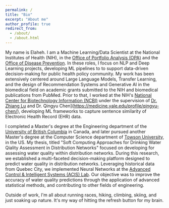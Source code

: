 ```yaml
---
permalink: /
title: "Bio"
excerpt: "About me"
author_profile: true
redirect_from: 
  - /about/
  - /about.html
---
```


My name is Elaheh. I am a Machine Learning/Data Scientist at the National Institutes of Health (NIH), in the [Office of Portfolio Analysis (OPA)](https://dpcpsi.nih.gov/opa) and the [Office of Disease Prevention](https://prevention.nih.gov/). In these roles, I focus on NLP and Deep Learning projects, developing ML pipelines to to support data-driven decision-making for public health policy community. My work has been extensively centered around Large Language Models, Transfer Learning, and the design of Recommendation Systems and Generative AI in the biomedical field on academic grants submitted to the NIH and biomedical publications from PubMed. Prior to that, I worked at the NIH's [National Center for Biotechnology Information (NCBI)](https://www.ncbi.nlm.nih.gov/research/bionlp/) under the supervision of [Dr. Zhiang Lu](https://www.ncbi.nlm.nih.gov/research/bionlp/Zhiyong-Lu) and Dr. Qingyu Chen](https://medicine.yale.edu/profile/qingyu-chen/), developing ML frameworks to capture sentence similarity of Electronic Health Record (EHR) data.

I completed a Master's degree at the Engineering department of the [University of British Columbia](https://www.ubc.ca/) in Canada, and later pursued another Master's degree at the Computer Science department of [Towson University](https://www.towson.edu/), in the US. My thesis, titled "Soft Computing Approaches for Drinking Water Qiality Assessment in Distribution Networks" focused on developing for assessing water quality within distribution networks. During this research, we established a multi-faceted decision-making platform designed to predict water quality in distribution networks. Leveraging historical data from Quebec City, we implemented Neural Networks at the [Advanced Control & Intelligent Systems (ACIS) Lab](https://www.uvic.ca/research/labs/acis/index.php). Our objective was to improve the accuracy of water quality predictions through the application of advanced statistical methods, and contributing to other fields of engineering.

Outside of work, I'm all about running races, hiking, climbing, skiing, and just soaking up nature. It's my way of hitting the refresh button for my brain.
